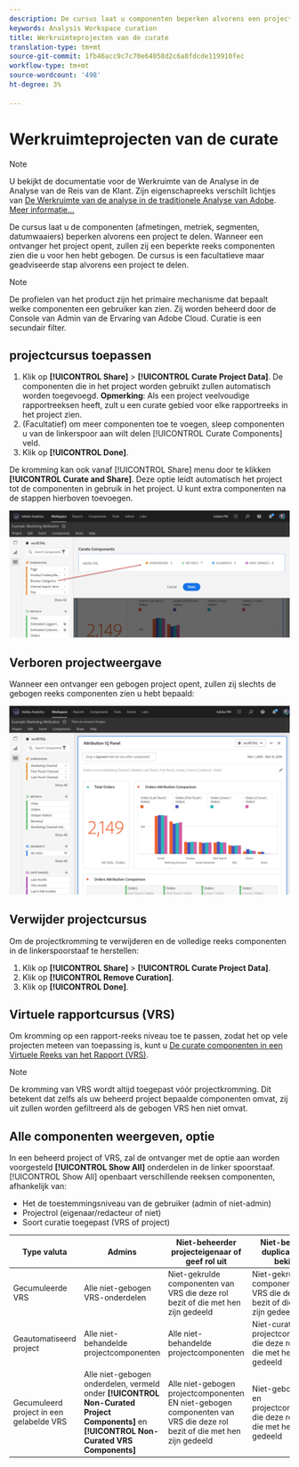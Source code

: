 ```yaml
---
description: De cursus laat u componenten beperken alvorens een project te delen.
keywords: Analysis Workspace curation
title: Werkruimteprojecten van de curate
translation-type: tm+mt
source-git-commit: 1fb46acc9c7c70e64058d2c6a8fdcde119910fec
workflow-type: tm+mt
source-wordcount: '498'
ht-degree: 3%

---
```



# Werkruimteprojecten van de curate

>[!NOTE]
>
>U bekijkt de documentatie voor de Werkruimte van de Analyse in de Analyse van de Reis van de Klant. Zijn eigenschapreeks verschilt lichtjes van [De Werkruimte van de analyse in de traditionele Analyse van Adobe](https://docs.adobe.com/content/help/en/analytics/analyze/analysis-workspace/home.html). [Meer informatie...](/help/getting-started/cja-aa.md)

De cursus laat u de componenten (afmetingen, metriek, segmenten, datumwaaiers) beperken alvorens een project te delen. Wanneer een ontvanger het project opent, zullen zij een beperkte reeks componenten zien die u voor hen hebt gebogen. De cursus is een facultatieve maar geadviseerde stap alvorens een project te delen.

>[!NOTE]
> De profielen van het product zijn het primaire mechanisme dat bepaalt welke componenten een gebruiker kan zien. Zij worden beheerd door de Console van Admin van de Ervaring van Adobe Cloud. Curatie is een secundair filter.

## projectcursus toepassen

1. Klik op **[!UICONTROL Share]** > **[!UICONTROL Curate Project Data]**.
De componenten die in het project worden gebruikt zullen automatisch worden toegevoegd.
   **Opmerking**: Als een project veelvoudige rapportreeksen heeft, zult u een curate gebied voor elke rapportreeks in het project zien.
1. (Facultatief) om meer componenten toe te voegen, sleep componenten u van de linkerspoor aan wilt delen [!UICONTROL Curate Components] veld.
1. Klik op **[!UICONTROL Done]**.

De kromming kan ook vanaf [!UICONTROL Share] menu door te klikken **[!UICONTROL Curate and Share]**. Deze optie leidt automatisch het project tot de componenten in gebruik in het project. U kunt extra componenten na de stappen hierboven toevoegen.

![](assets/curation-field.png)

## Verboren projectweergave

Wanneer een ontvanger een gebogen project opent, zullen zij slechts de gebogen reeks componenten zien u hebt bepaald:

![](assets/curate-project.png)

## Verwijder projectcursus

Om de projectkromming te verwijderen en de volledige reeks componenten in de linkerspoorstaaf te herstellen:
1. Klik op **[!UICONTROL Share]** > **[!UICONTROL Curate Project Data]**.
1. Klik op **[!UICONTROL Remove Curation]**.
1. Klik op **[!UICONTROL Done]**.

## Virtuele rapportcursus (VRS)

Om kromming op een rapport-reeks niveau toe te passen, zodat het op vele projecten meteen van toepassing is, kunt u [De curate componenten in een Virtuele Reeks van het Rapport (VRS)](https://docs.adobe.com/content/help/en/analytics/components/virtual-report-suites/vrs-components.html).

>[!NOTE]
> De kromming van VRS wordt altijd toegepast vóór projectkromming. Dit betekent dat zelfs als uw beheerd project bepaalde componenten omvat, zij uit zullen worden gefiltreerd als de gebogen VRS hen niet omvat.

## Alle componenten weergeven, optie

In een beheerd project of VRS, zal de ontvanger met de optie aan worden voorgesteld **[!UICONTROL Show All]** onderdelen in de linker spoorstaaf. [!UICONTROL Show All] openbaart verschillende reeksen componenten, afhankelijk van:

* Het de toestemmingsniveau van de gebruiker (admin of niet-admin)
* Projectrol (eigenaar/redacteur of niet)
* Soort curatie toegepast (VRS of project)

| Type valuta | Admins | Niet-beheerder projecteigenaar of geef rol uit | Niet-beheerder duplicaat of rol bekijken |
|---|---|---|---|
| Gecumuleerde VRS | Alle niet-gebogen VRS-onderdelen | Niet-gekrulde componenten van VRS die deze rol bezit of die met hen zijn gedeeld | Niet-gekrulde componenten van VRS die deze rol bezit of die met hen zijn gedeeld |
| Geautomatiseerd project | Alle niet-behandelde projectcomponenten | Alle niet-behandelde projectcomponenten | Niet-curated projectcomponenten die deze rol bezit of die met hen zijn gedeeld |
| Gecumuleerd project in een gelabelde VRS | Alle niet-gebogen onderdelen, vermeld onder **[!UICONTROL Non-Curated Project Components]** en **[!UICONTROL Non-Curated VRS Components]** | Alle niet-gebogen projectcomponenten EN niet-gebogen componenten van VRS die deze rol bezit of die met hen zijn gedeeld | Niet-gebogen VRS en projectcomponenten die deze rol bezit of die met hen zijn gedeeld |
